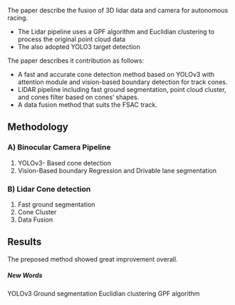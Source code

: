 The paper describe the fusion of 3D lidar data and camera for autonomous racing. 

-  The Lidar pipeline uses a GPF algorithm and Euclidian clustering to process the original point cloud data 
- The also adopted YOLO3 target detection

The paper describes it contribution as follows:
- A fast and accurate cone detection method based on YOLOv3 with attention module and vision-based boundary detection for track cones.
-  LIDAR pipeline including fast ground segmentation, point cloud cluster, and cones filter based on cones’ shapes.
- A data fusion method that suits the FSAC track.

## Methodology
### A)  Binocular Camera Pipeline
1) YOLOv3- Based cone detection
2) Vision-Based boundary Regression and Drivable lane segmentation

### B) Lidar Cone detection
1) Fast ground segmentation
2) Cone Cluster
3) Data Fusion

## Results

The preposed method showed great improvement overall.
##### New Words
YOLOv3
Ground segmentation
Euclidian clustering
GPF algorithm